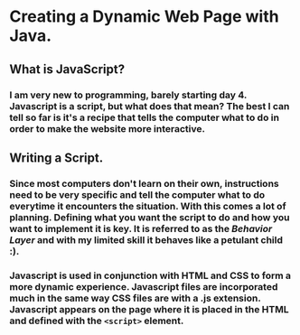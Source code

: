 # Creating a Dynamic Web Page with Java.


## What is JavaScript?

### I am very new to programming, barely starting day 4.  Javascript is a script, but what does that mean? The best I can tell so far is it's a recipe that tells the computer what to do in order to make the website more interactive.  


## Writing a Script.


### Since most computers don't learn on their own, instructions need to be very specific and tell the computer what to do everytime it encounters the situation.  With this comes a lot of planning.  Defining what you want the script to do and how you want to implement it is key. It is referred to as the *Behavior Layer* and with my limited skill it behaves like a petulant child :).


### Javascript is used in conjunction with HTML and CSS to form a more dynamic experience. Javascript files are incorporated much in the same way CSS files are with a .js extension.  Javascript appears on the page where it is placed in the HTML and defined with the `<script>` element.